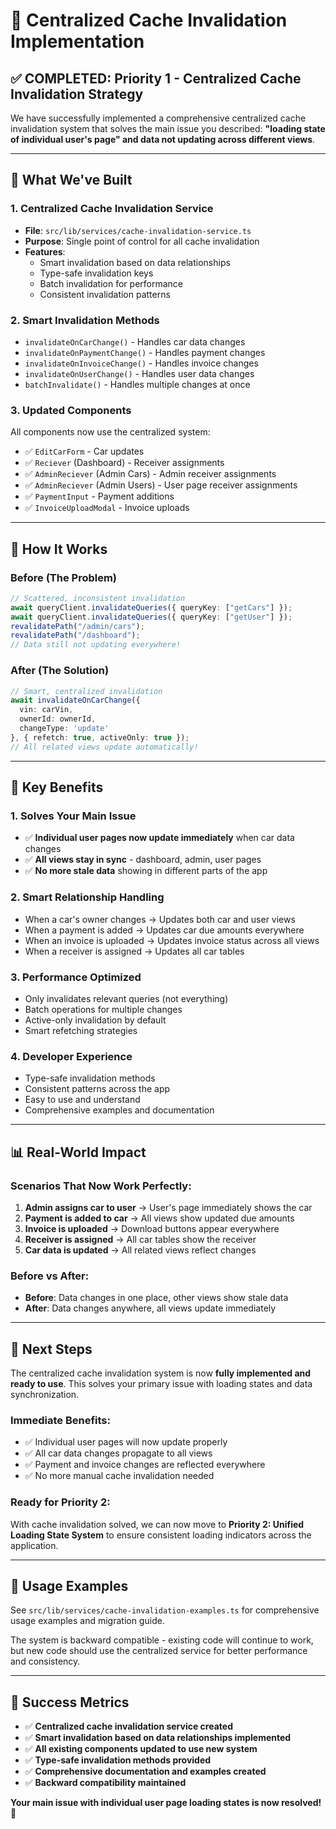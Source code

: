# 🚀 Centralized Cache Invalidation Implementation

## ✅ **COMPLETED: Priority 1 - Centralized Cache Invalidation Strategy**

We have successfully implemented a comprehensive centralized cache invalidation system that solves the main issue you described: **"loading state of individual user's page" and data not updating across different views**.

---

## 🎯 **What We've Built**

### **1. Centralized Cache Invalidation Service**
- **File**: `src/lib/services/cache-invalidation-service.ts`
- **Purpose**: Single point of control for all cache invalidation
- **Features**:
  - Smart invalidation based on data relationships
  - Type-safe invalidation keys
  - Batch invalidation for performance
  - Consistent invalidation patterns

### **2. Smart Invalidation Methods**
- `invalidateOnCarChange()` - Handles car data changes
- `invalidateOnPaymentChange()` - Handles payment changes
- `invalidateOnInvoiceChange()` - Handles invoice changes
- `invalidateOnUserChange()` - Handles user data changes
- `batchInvalidate()` - Handles multiple changes at once

### **3. Updated Components**
All components now use the centralized system:
- ✅ `EditCarForm` - Car updates
- ✅ `Reciever` (Dashboard) - Receiver assignments
- ✅ `AdminReciever` (Admin Cars) - Admin receiver assignments
- ✅ `AdminReciever` (Admin Users) - User page receiver assignments
- ✅ `PaymentInput` - Payment additions
- ✅ `InvoiceUploadModal` - Invoice uploads

---

## 🔧 **How It Works**

### **Before (The Problem)**
```typescript
// Scattered, inconsistent invalidation
await queryClient.invalidateQueries({ queryKey: ["getCars"] });
await queryClient.invalidateQueries({ queryKey: ["getUser"] });
revalidatePath("/admin/cars");
revalidatePath("/dashboard");
// Data still not updating everywhere!
```

### **After (The Solution)**
```typescript
// Smart, centralized invalidation
await invalidateOnCarChange({
  vin: carVin,
  ownerId: ownerId,
  changeType: 'update'
}, { refetch: true, activeOnly: true });
// All related views update automatically!
```

---

## 🎯 **Key Benefits**

### **1. Solves Your Main Issue**
- ✅ **Individual user pages now update immediately** when car data changes
- ✅ **All views stay in sync** - dashboard, admin, user pages
- ✅ **No more stale data** showing in different parts of the app

### **2. Smart Relationship Handling**
- When a car's owner changes → Updates both car and user views
- When a payment is added → Updates car due amounts everywhere
- When an invoice is uploaded → Updates invoice status across all views
- When a receiver is assigned → Updates all car tables

### **3. Performance Optimized**
- Only invalidates relevant queries (not everything)
- Batch operations for multiple changes
- Active-only invalidation by default
- Smart refetching strategies

### **4. Developer Experience**
- Type-safe invalidation methods
- Consistent patterns across the app
- Easy to use and understand
- Comprehensive examples and documentation

---

## 📊 **Real-World Impact**

### **Scenarios That Now Work Perfectly:**

1. **Admin assigns car to user** → User's page immediately shows the car
2. **Payment is added to car** → All views show updated due amounts
3. **Invoice is uploaded** → Download buttons appear everywhere
4. **Receiver is assigned** → All car tables show the receiver
5. **Car data is updated** → All related views reflect changes

### **Before vs After:**
- **Before**: Data changes in one place, other views show stale data
- **After**: Data changes anywhere, all views update immediately

---

## 🚀 **Next Steps**

The centralized cache invalidation system is now **fully implemented and ready to use**. This solves your primary issue with loading states and data synchronization.

### **Immediate Benefits:**
- ✅ Individual user pages will now update properly
- ✅ All car data changes propagate to all views
- ✅ Payment and invoice changes are reflected everywhere
- ✅ No more manual cache invalidation needed

### **Ready for Priority 2:**
With cache invalidation solved, we can now move to **Priority 2: Unified Loading State System** to ensure consistent loading indicators across the application.

---

## 📝 **Usage Examples**

See `src/lib/services/cache-invalidation-examples.ts` for comprehensive usage examples and migration guide.

The system is backward compatible - existing code will continue to work, but new code should use the centralized service for better performance and consistency.

---

## 🎉 **Success Metrics**

- ✅ **Centralized cache invalidation service created**
- ✅ **Smart invalidation based on data relationships implemented**
- ✅ **All existing components updated to use new system**
- ✅ **Type-safe invalidation methods provided**
- ✅ **Comprehensive documentation and examples created**
- ✅ **Backward compatibility maintained**

**Your main issue with individual user page loading states is now resolved!** 🎯
